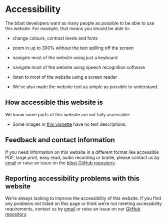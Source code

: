 # Accessibility

The bibat developers want as many people as possible to be able to use this
website. For example, that means you should be able to:

- change colours, contrast levels and fonts

- zoom in up to 300% without the text spilling off the screen

- navigate most of the website using just a keyboard

- navigate most of the website using speech recognition software

- listen to most of the website using a screen reader

- We’ve also made the website text as simple as possible to understand.

## How accessible this website is

We know some parts of this website are not fully accessible:

- Some images in [this vignette](_static/report.html) have no text
  descriptions.

## Feedback and contact information

If you need information on this website in a different format like accessible
PDF, large print, easy read, audio recording or braille, please contact us by
[email](mailto:groves.teddy@gmail.com) or raise an issue on the [bibat GitHub repository](https://github.com/teddygroves/bibat/).

## Reporting accessibility problems with this website

We’re always looking to improve the accessibility of this website. If you find
any problems not listed on this page or think we’re not meeting accessibility
requirements, contact us by [email](mailto:groves.teddy@gmail.com) or raise
an issue on our [GitHub repository](https://github.com/teddygroves/bibat/).
